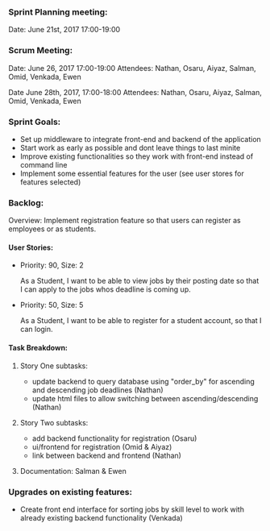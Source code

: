 ### Sprint Planning meeting:

Date: June 21st, 2017 17:00-19:00

### Scrum Meeting:
 
 Date: June 26, 2017 17:00-19:00
 Attendees: Nathan, Osaru, Aiyaz, Salman, Omid, Venkada, Ewen

 Date June 28th, 2017, 17:00-18:00
 Attendees: Nathan, Osaru, Aiyaz, Salman, Omid, Venkada, Ewen
 
 
### Sprint Goals:

- Set up middleware to integrate front-end and backend of the application
- Start work as early as possible and dont leave things to last minite
- Improve existing functionalities so they work with front-end instead of command line
- Implement some essential features for the user (see user stores for features selected)
  

### Backlog:

  Overview: Implement registration feature so that users can register as employees or as students.

#### User Stories:
  - Priority: 90, Size: 2

      As a Student, I want to be able to view jobs by their posting date so that I can apply to the jobs whos deadline is coming up.

  - Priority: 50, Size: 5
  
     As a Student, I want to be able to register for a student account, so that I can login.

  #### Task Breakdown:
  1. Story One subtasks:

     - update backend to query database using "order_by" for ascending and descending job deadlines (Nathan)
     - update html files to allow switching between ascending/descending (Nathan)

  2. Story Two subtasks:

     - add backend functionality for registration (Osaru)
     - ui/frontend for registration (Omid & Aiyaz)
     - link between backend and frontend (Nathan)

  3. Documentation: Salman & Ewen

  ### Upgrades on existing features:
  - Create front end interface for sorting jobs by skill level to work with already existing backend functionality (Venkada)
